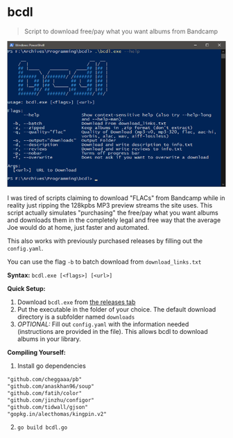 # bcdl

> Script to download free/pay what you want albums from Bandcamp

![](sc.png)

I was tired of scripts claiming to download "FLACs" from Bandcamp while in reality just ripping the 128kpbs MP3 preview streams the site uses. This script actually simulates "purchasing" the free/pay what you want albums and downloads them in the completely legal and free way that the average Joe would do at home, just faster and automated.

This also works with previously purchased releases by filling out the `config.yaml`.

You can use the flag `-b` to batch download from `download_links.txt`

**Syntax:** `bcdl.exe [<flags>] [<url>]`

**Quick Setup:**

1. Download `bcdl.exe` from [the releases tab](https://github.com/daot/bcdl/releases/latest)
2. Put the executable in the folder of your choice. The default download directory is a subfolder named `downloads`
3. _OPTIONAL:_ Fill out `config.yaml` with the information needed (instructions are provided in the file). This allows bcdl to download albums in your library.

**Compiling Yourself:**

1. Install go dependencies

```
"github.com/cheggaaa/pb"
"github.com/anaskhan96/soup"
"github.com/fatih/color"
"github.com/jinzhu/configor"
"github.com/tidwall/gjson"
"gopkg.in/alecthomas/kingpin.v2"
```

2. `go build bcdl.go`
